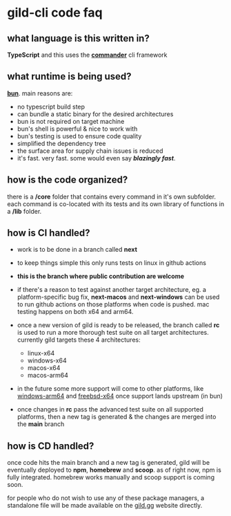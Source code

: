 # gild-cli code faq

## what language is this written in?

**TypeScript** and this uses the **[commander](https://github.com/tj/commander.js)** cli framework

## what runtime is being used?

**[bun](https://bun.sh)**. main reasons are:

- no typescript build step
- can bundle a static binary for the desired architectures
- bun is not required on target machine
- bun's shell is powerful &amp; nice to work with
- bun's testing is used to ensure code quality
- simplified the dependency tree
- the surface area for supply chain issues is reduced
- it's fast. very fast. some would even say ***blazingly fast***.

## how is the code organized?

there is a **/core** folder that contains every command in it's own subfolder. each command is co-located with its tests and its own library of functions in a **/lib** folder.

## how is CI handled?

- work is to be done in a branch called **next**
- to keep things simple this only runs tests on linux in github actions
- **this is the branch where public contribution are welcome**
- if there's a reason to test against another target architecture, eg. a platform-specific bug fix, **next-macos** and **next-windows** can be used to run github actions on those platforms when code is pushed. mac testing happens on both x64 and arm64.
- once a new version of gild is ready to be released, the branch called **rc** is used to run a more thorough test suite on all target architectures. currently gild targets these 4 architectures:

    - linux-x64
    - windows-x64
    - macos-x64
    - macos-arm64

- in the future some more support will come to other platforms, like [windows-arm64](https://github.com/oven-sh/bun/issues/9824) and [freebsd-x64](https://github.com/oven-sh/bun/issues/1524) once support lands upstream (in bun)

- once changes in **rc** pass the advanced test suite on all supported platforms, then a new tag is generated &amp; the changes are merged into the **main** branch

## how is CD handled?

once code hits the main branch and a new tag is generated, gild will be eventually deployed to **npm**, **homebrew** and **scoop**. as of right now, npm is fully integrated. homebrew works manually and scoop support is coming soon.

for people who do not wish to use any of these package managers, a standalone file will be made available on the [gild.gg](https://gild.gg) website directly.